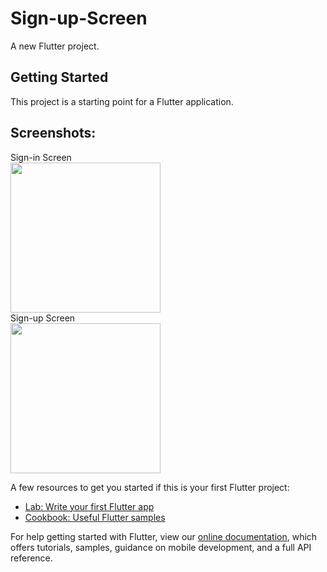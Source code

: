 # Sign-up-Screen

A new Flutter project.

## Getting Started

This project is a starting point for a Flutter application.

## Screenshots:
Sign-in Screen<br>
<img src="https://github.com/prateek1202/kalpas-project/blob/main/screenshots/1648442186075.jpg" width="240">
<br>
Sign-up Screen<br>
<img src="https://github.com/prateek1202/kalpas-project/blob/main/screenshots/1648442186083.jpg" width="240">

A few resources to get you started if this is your first Flutter project:

- [Lab: Write your first Flutter app](https://flutter.dev/docs/get-started/codelab)
- [Cookbook: Useful Flutter samples](https://flutter.dev/docs/cookbook)

For help getting started with Flutter, view our
[online documentation](https://flutter.dev/docs), which offers tutorials,
samples, guidance on mobile development, and a full API reference.
